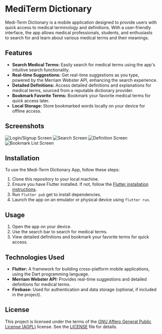 # MediTerm Dictionary
Medi-Term Dictionary is a mobile application designed to provide users with quick access to medical terminology and definitions. With a user-friendly interface, the app allows medical professionals, students, and enthusiasts to search for and learn about various medical terms and their meanings.

## Features
* **Search Medical Terms:** Easily search for medical terms using the app's intuitive search functionality.
* **Real-time Suggestions:** Get real-time suggestions as you type, powered by the Merriam Webster API, enhancing the search experience.
* **Detailed Definitions:** Access detailed definitions and explanations for medical terms, sourced from a reputable dictionary provider.
* **Bookmark Favorite Terms:** Bookmark your favorite medical terms for quick access later.
* **Local Storage:** Store bookmarked words locally on your device for offline access.

## Screenshots
![Login/Signup Screen](screenshots/1.png)
![Search Screen](screenshots/2.png)
![Definition Screen](screenshots/3.png)
![Bookmark List Screen](screenshots/4.png)

## Installation
To use the Medi-Term Dictionary App, follow these steps:

1. Clone this repository to your local machine.
2. Ensure you have Flutter installed. If not, follow the [Flutter installation instructions](https://flutter.dev/docs/get-started/install).
3. Run ``` flutter pub ``` get to install dependencies.
4. Launch the app on an emulator or physical device using ``` flutter run ```.

## Usage
1. Open the app on your device.
2. Use the search bar to search for medical terms.
3. View detailed definitions and bookmark your favorite terms for quick access.

## Technologies Used
* **Flutter:** A framework for building cross-platform mobile applications, using the Dart programming language.
* **Merriam Webster API:** Provides real-time suggestions and detailed definitions for medical terms.
* **Firebase:** Used for authentication and data storage (optional, if included in the project).

## License
This project is licensed under the terms of the [GNU Affero General Public License (AGPL)](https://www.gnu.org/licenses/agpl-3.0.en.html) license. See the [LICENSE](LICENSE) file for details.
